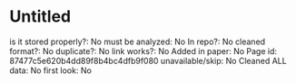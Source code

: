 # Untitled

is it stored properly?: No
must be analyzed: No
In repo?: No
cleaned format?: No
duplicate?: No
link works?: No
Added in paper: No
Page id: 87477c5e620b4dd89f8b4bc4dfb9f080
unavailable/skip: No
Cleaned ALL data: No
first look: No